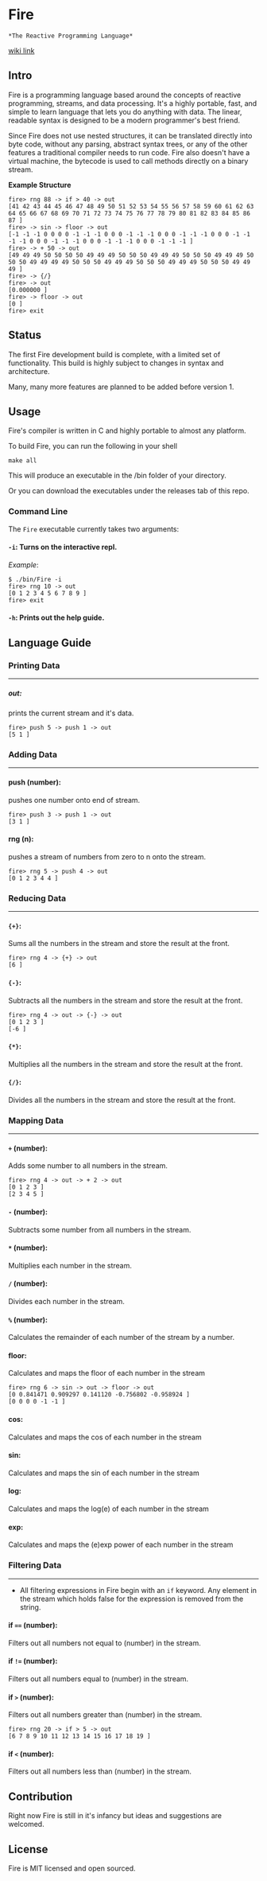 # Fire

`*The Reactive Programming Language*`

[wiki link](https://github.com/jweinst1/Fire/wiki)

## Intro

Fire is a programming language based around the concepts of reactive programming, streams, and data processing. It's a highly portable, fast, and simple to learn language that lets you do anything with data. The linear, readable syntax is designed to be a modern programmer's best friend.

Since Fire does not use nested structures, it can be translated directly into byte code, without any parsing, abstract syntax trees, or any of the other features a traditional compiler needs to run code. Fire also doesn't have a virtual machine, the bytecode is used to call methods directly on a binary stream.

 **Example Structure**

```
fire> rng 88 -> if > 40 -> out
[41 42 43 44 45 46 47 48 49 50 51 52 53 54 55 56 57 58 59 60 61 62 63 64 65 66 67 68 69 70 71 72 73 74 75 76 77 78 79 80 81 82 83 84 85 86 87 ]
fire> -> sin -> floor -> out
[-1 -1 -1 0 0 0 0 -1 -1 -1 0 0 0 -1 -1 -1 0 0 0 -1 -1 -1 0 0 0 -1 -1 -1 -1 0 0 0 -1 -1 -1 0 0 0 -1 -1 -1 0 0 0 -1 -1 -1 ]
fire> -> + 50 -> out
[49 49 49 50 50 50 50 49 49 49 50 50 50 49 49 49 50 50 50 49 49 49 50 50 50 49 49 49 49 50 50 50 49 49 49 50 50 50 49 49 49 50 50 50 49 49 49 ]
fire> -> {/}   
fire> -> out
[0.000000 ]
fire> -> floor -> out
[0 ]
fire> exit
```

## Status

The first Fire development build is complete, with a limited set of functionality.
This build is highly subject to changes in syntax and architecture.

Many, many more features are planned to be added before version 1.

## Usage

Fire's compiler is written in C and highly portable to almost any platform.

To build Fire, you can run the following in your shell

```
make all
```

This will produce an executable in the /bin folder of your directory.

Or you can download the executables under the releases tab of this repo.

### Command Line

The `Fire` executable currently takes two arguments:

#### `-i`: Turns on the interactive repl.

*Example*:

```
$ ./bin/Fire -i
fire> rng 10 -> out
[0 1 2 3 4 5 6 7 8 9 ]
fire> exit
```


#### `-h`: Prints out the help guide.

## Language Guide

### Printing Data
-----------------------------------
##### out:
prints the current stream and it's data.

```
fire> push 5 -> push 1 -> out
[5 1 ]
```

### Adding Data
-----------------------------------
#### push (number):
pushes one number onto end of stream.

```
fire> push 3 -> push 1 -> out
[3 1 ]
```

#### rng (n):
pushes a stream of numbers from zero to n onto the stream.

```
fire> rng 5 -> push 4 -> out
[0 1 2 3 4 4 ]
```

### Reducing Data
-----------------------------------
#### `{+}`:
Sums all the numbers in the stream and store the result at the front.

```
fire> rng 4 -> {+} -> out
[6 ]
```

#### `{-}`:
Subtracts all the numbers in the stream and store the result at the front.

```
fire> rng 4 -> out -> {-} -> out
[0 1 2 3 ]
[-6 ]
```

#### `{*}`:
Multiplies all the numbers in the stream and store the result at the front.

#### `{/}`:
Divides all the numbers in the stream and store the result at the front.


### Mapping Data
-----------------------------------
#### `+` (number):
Adds some number to all numbers in the stream.

```
fire> rng 4 -> out -> + 2 -> out
[0 1 2 3 ]
[2 3 4 5 ]
```

#### `-` (number):
Subtracts some number from all numbers in the stream.


#### `*` (number):
Multiplies each number in the stream.

#### `/` (number):
Divides each number in the stream.

#### `%` (number):
Calculates the remainder of each number of the stream by a number.
#### floor:
Calculates and maps the floor of each number in the stream

```
fire> rng 6 -> sin -> out -> floor -> out
[0 0.841471 0.909297 0.141120 -0.756802 -0.958924 ]
[0 0 0 0 -1 -1 ]
```

#### cos:
Calculates and maps the cos of each number in the stream

#### sin:
Calculates and maps the sin of each number in the stream

#### log:
Calculates and maps the log(e) of each number in the stream

#### exp:
Calculates and maps the (e)exp power of each number in the stream


### Filtering Data
-----------------------------------
* All filtering expressions in Fire begin with an `if` keyword.
 Any element in the stream which holds false for the expression is removed from the string.

#### if `==` (number):
Filters out all numbers not equal to (number) in the stream.

#### if `!=` (number):
Filters out all numbers equal to (number) in the stream.

#### if `>` (number):
Filters out all numbers greater than (number) in the stream.


```
fire> rng 20 -> if > 5 -> out
[6 7 8 9 10 11 12 13 14 15 16 17 18 19 ]
```

#### if `<` (number):
Filters out all numbers less than (number) in the stream.

## Contribution

Right now Fire is still in it's infancy but ideas and suggestions are welcomed.

## License

Fire is MIT licensed and open sourced.
